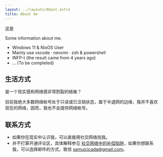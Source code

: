 ```yaml
---
layout: ../layouts/About.astro
title: About me
---
```


这是

Some information about me.

- Windows 11 & NixOS User
- Mainly use vscode · neovim · zsh & powershell
- INFP-t (the result came from 4 years ago)
- ... (To be completed)

## 生活方式

是一个现实感和网络感非常割裂的蛞蝓？

目前我绝大多数网络帐号处于只读或已注销状态，属于半退网的边缘，我并不喜欢现在的网络，因而，我也不会提供网络帐号。

## 联系方式

- 如果你在现实中认识我，可以直接用社交网络找我。
- 并不打算开通评论区，具体解释参见 [社交网络中的补偿陷阱]()，如果你想联系我，可以选择邮件的方式，致信 samuicicada@gmail.com。
